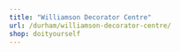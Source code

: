 ```yaml
---
title: "Williamson Decorator Centre"
url: /durham/williamson-decorator-centre/
shop: doityourself
---
```

